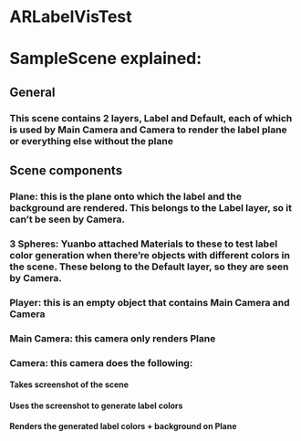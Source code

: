# ARLabelVisTest


# SampleScene explained:
## General
### This scene contains 2 layers, Label and Default, each of which is used by Main Camera and Camera to render the label plane or everything else without the plane
## Scene components
### Plane: this is the plane onto which the label and the background are rendered. This belongs to the Label layer, so it can’t be seen by Camera.
### 3 Spheres: Yuanbo attached Materials to these to test label color generation when there’re objects with different colors in the scene. These belong to the Default layer, so they are seen by Camera.
### Player: this is an empty object that contains Main Camera and Camera
### Main Camera: this camera only renders Plane
### Camera: this camera does the following:
#### Takes screenshot of the scene
#### Uses the screenshot to generate label colors
#### Renders the generated label colors + background on Plane 

